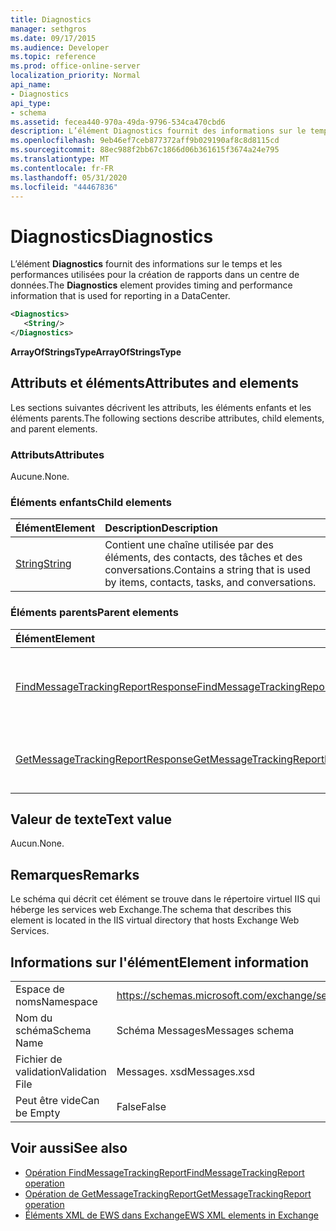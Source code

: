 ```yaml
---
title: Diagnostics
manager: sethgros
ms.date: 09/17/2015
ms.audience: Developer
ms.topic: reference
ms.prod: office-online-server
localization_priority: Normal
api_name:
- Diagnostics
api_type:
- schema
ms.assetid: fecea440-970a-49da-9796-534ca470cbd6
description: L’élément Diagnostics fournit des informations sur le temps et les performances utilisées pour la création de rapports dans un centre de données.
ms.openlocfilehash: 9eb46ef7ceb877372aff9b029190af8c8d8115cd
ms.sourcegitcommit: 88ec988f2bb67c1866d06b361615f3674a24e795
ms.translationtype: MT
ms.contentlocale: fr-FR
ms.lasthandoff: 05/31/2020
ms.locfileid: "44467836"
---
```

# <a name="diagnostics"></a><span data-ttu-id="7b5df-103">Diagnostics</span><span class="sxs-lookup"><span data-stu-id="7b5df-103">Diagnostics</span></span>

<span data-ttu-id="7b5df-104">L’élément **Diagnostics** fournit des informations sur le temps et les performances utilisées pour la création de rapports dans un centre de données.</span><span class="sxs-lookup"><span data-stu-id="7b5df-104">The **Diagnostics** element provides timing and performance information that is used for reporting in a DataCenter.</span></span> 
  
```XML
<Diagnostics>
   <String/>
</Diagnostics>

```

 <span data-ttu-id="7b5df-105">**ArrayOfStringsType**</span><span class="sxs-lookup"><span data-stu-id="7b5df-105">**ArrayOfStringsType**</span></span>
## <a name="attributes-and-elements"></a><span data-ttu-id="7b5df-106">Attributs et éléments</span><span class="sxs-lookup"><span data-stu-id="7b5df-106">Attributes and elements</span></span>

<span data-ttu-id="7b5df-107">Les sections suivantes décrivent les attributs, les éléments enfants et les éléments parents.</span><span class="sxs-lookup"><span data-stu-id="7b5df-107">The following sections describe attributes, child elements, and parent elements.</span></span>
  
### <a name="attributes"></a><span data-ttu-id="7b5df-108">Attributs</span><span class="sxs-lookup"><span data-stu-id="7b5df-108">Attributes</span></span>

<span data-ttu-id="7b5df-109">Aucune.</span><span class="sxs-lookup"><span data-stu-id="7b5df-109">None.</span></span>
  
### <a name="child-elements"></a><span data-ttu-id="7b5df-110">Éléments enfants</span><span class="sxs-lookup"><span data-stu-id="7b5df-110">Child elements</span></span>

|<span data-ttu-id="7b5df-111">**Élément**</span><span class="sxs-lookup"><span data-stu-id="7b5df-111">**Element**</span></span>|<span data-ttu-id="7b5df-112">**Description**</span><span class="sxs-lookup"><span data-stu-id="7b5df-112">**Description**</span></span>|
|:-----|:-----|
|[<span data-ttu-id="7b5df-113">String</span><span class="sxs-lookup"><span data-stu-id="7b5df-113">String</span></span>](string.md) <br/> |<span data-ttu-id="7b5df-114">Contient une chaîne utilisée par des éléments, des contacts, des tâches et des conversations.</span><span class="sxs-lookup"><span data-stu-id="7b5df-114">Contains a string that is used by items, contacts, tasks, and conversations.</span></span>  <br/> |
   
### <a name="parent-elements"></a><span data-ttu-id="7b5df-115">Éléments parents</span><span class="sxs-lookup"><span data-stu-id="7b5df-115">Parent elements</span></span>

|<span data-ttu-id="7b5df-116">**Élément**</span><span class="sxs-lookup"><span data-stu-id="7b5df-116">**Element**</span></span>|<span data-ttu-id="7b5df-117">**Description**</span><span class="sxs-lookup"><span data-stu-id="7b5df-117">**Description**</span></span>|
|:-----|:-----|
|[<span data-ttu-id="7b5df-118">FindMessageTrackingReportResponse</span><span class="sxs-lookup"><span data-stu-id="7b5df-118">FindMessageTrackingReportResponse</span></span>](findmessagetrackingreportresponse.md) <br/> |<span data-ttu-id="7b5df-119">Contient l’État et le résultat d’une seule demande d' [opération FindMessageTrackingReport](findmessagetrackingreport-operation.md) .</span><span class="sxs-lookup"><span data-stu-id="7b5df-119">Contains the status and result of a single [FindMessageTrackingReport operation](findmessagetrackingreport-operation.md) request.</span></span>  <br/> |
|[<span data-ttu-id="7b5df-120">GetMessageTrackingReportResponse</span><span class="sxs-lookup"><span data-stu-id="7b5df-120">GetMessageTrackingReportResponse</span></span>](getmessagetrackingreportresponse.md) <br/> |<span data-ttu-id="7b5df-121">Contient la réponse pour l' [opération GetMessageTrackingReport](getmessagetrackingreport-operation.md).</span><span class="sxs-lookup"><span data-stu-id="7b5df-121">Contains the response for the [GetMessageTrackingReport operation](getmessagetrackingreport-operation.md).</span></span>  <br/> |
   
## <a name="text-value"></a><span data-ttu-id="7b5df-122">Valeur de texte</span><span class="sxs-lookup"><span data-stu-id="7b5df-122">Text value</span></span>

<span data-ttu-id="7b5df-123">Aucun.</span><span class="sxs-lookup"><span data-stu-id="7b5df-123">None.</span></span>
  
## <a name="remarks"></a><span data-ttu-id="7b5df-124">Remarques</span><span class="sxs-lookup"><span data-stu-id="7b5df-124">Remarks</span></span>

<span data-ttu-id="7b5df-125">Le schéma qui décrit cet élément se trouve dans le répertoire virtuel IIS qui héberge les services web Exchange.</span><span class="sxs-lookup"><span data-stu-id="7b5df-125">The schema that describes this element is located in the IIS virtual directory that hosts Exchange Web Services.</span></span>
  
## <a name="element-information"></a><span data-ttu-id="7b5df-126">Informations sur l'élément</span><span class="sxs-lookup"><span data-stu-id="7b5df-126">Element information</span></span>

|||
|:-----|:-----|
|<span data-ttu-id="7b5df-127">Espace de noms</span><span class="sxs-lookup"><span data-stu-id="7b5df-127">Namespace</span></span>  <br/> |https://schemas.microsoft.com/exchange/services/2006/messages  <br/> |
|<span data-ttu-id="7b5df-128">Nom du schéma</span><span class="sxs-lookup"><span data-stu-id="7b5df-128">Schema Name</span></span>  <br/> |<span data-ttu-id="7b5df-129">Schéma Messages</span><span class="sxs-lookup"><span data-stu-id="7b5df-129">Messages schema</span></span>  <br/> |
|<span data-ttu-id="7b5df-130">Fichier de validation</span><span class="sxs-lookup"><span data-stu-id="7b5df-130">Validation File</span></span>  <br/> |<span data-ttu-id="7b5df-131">Messages. xsd</span><span class="sxs-lookup"><span data-stu-id="7b5df-131">Messages.xsd</span></span>  <br/> |
|<span data-ttu-id="7b5df-132">Peut être vide</span><span class="sxs-lookup"><span data-stu-id="7b5df-132">Can be Empty</span></span>  <br/> |<span data-ttu-id="7b5df-133">False</span><span class="sxs-lookup"><span data-stu-id="7b5df-133">False</span></span>  <br/> |
   
## <a name="see-also"></a><span data-ttu-id="7b5df-134">Voir aussi</span><span class="sxs-lookup"><span data-stu-id="7b5df-134">See also</span></span>

- [<span data-ttu-id="7b5df-135">Opération FindMessageTrackingReport</span><span class="sxs-lookup"><span data-stu-id="7b5df-135">FindMessageTrackingReport operation</span></span>](findmessagetrackingreport-operation.md)
- [<span data-ttu-id="7b5df-136">Opération de GetMessageTrackingReport</span><span class="sxs-lookup"><span data-stu-id="7b5df-136">GetMessageTrackingReport operation</span></span>](getmessagetrackingreport-operation.md)
- [<span data-ttu-id="7b5df-137">Éléments XML de EWS dans Exchange</span><span class="sxs-lookup"><span data-stu-id="7b5df-137">EWS XML elements in Exchange</span></span>](ews-xml-elements-in-exchange.md)

